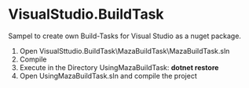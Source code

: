 # VisualStudio.BuildTask
Sampel to create own Build-Tasks for Visual Studio as a nuget package.

1. Open VisualSttudio.BuildTask\MazaBuildTask\MazaBuildTask.sln
2. Compile
3. Execute in the Directory UsingMazaBuildTask: **dotnet restore**
4. Open UsingMazaBuildTask.sln and compile the project
